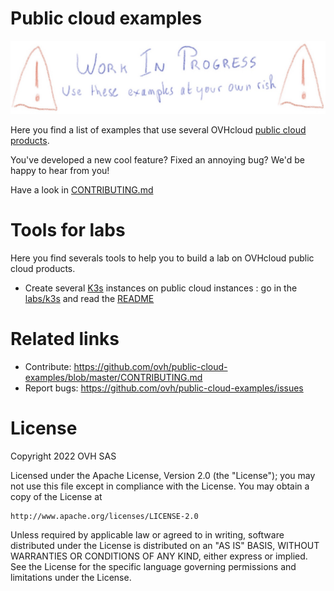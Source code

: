 # Public cloud examples

![Work in progess](./docs/assets/wip.jpg)

Here you find a list of examples that use several OVHcloud [public cloud products](https://www.ovhcloud.com/fr/public-cloud/). 
 
You've developed a new cool feature? Fixed an annoying bug? We'd be happy
to hear from you!
 
Have a look in [CONTRIBUTING.md](https://github.com/ovh/public-cloud-examples/blob/master/CONTRIBUTING.md)
 
# Tools for labs

Here you find severals tools to help you to build a lab on OVHcloud public cloud products.

 - Create several [K3s](https://k3s.io/) instances on public cloud instances : go in the [labs/k3s](./labs/labk3s/) and read the [README](./labs/labk3s/README.md)

# Related links
 
 * Contribute: https://github.com/ovh/public-cloud-examples/blob/master/CONTRIBUTING.md
 * Report bugs: https://github.com/ovh/public-cloud-examples/issues
 
# License
 
Copyright 2022 OVH SAS
 
Licensed under the Apache License, Version 2.0 (the "License");
you may not use this file except in compliance with the License.
You may obtain a copy of the License at
 
    http://www.apache.org/licenses/LICENSE-2.0
 
Unless required by applicable law or agreed to in writing, software
distributed under the License is distributed on an "AS IS" BASIS,
WITHOUT WARRANTIES OR CONDITIONS OF ANY KIND, either express or implied.
See the License for the specific language governing permissions and
limitations under the License.